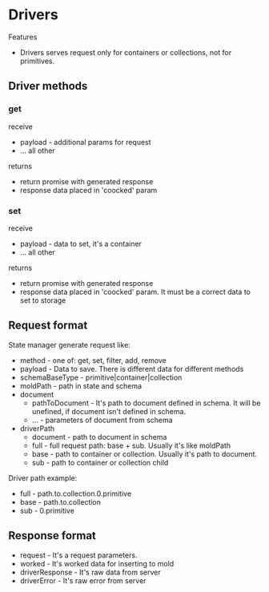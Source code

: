 # Drivers

Features

* Drivers serves request only for containers or collections, not for primitives. 

## Driver methods

### get

receive

* payload - additional params for request
* ... all other

returns

* return promise with generated response
* response data placed in 'coocked' param

### set

receive

* payload - data to set, it's a container
* ... all other

returns

* return promise with generated response
* response data placed in 'coocked' param. It must be a correct data to set to storage


## Request format
State manager generate request like:

* method - one of: get, set, filter, add, remove
* payload - Data to save. There is different data for different methods
* schemaBaseType - primitive|container|collection
* moldPath - path in state and schema
* document
  * pathToDocument - It's path to document defined in schema.
           It will be unefined, if document isn't defined in schema.
  * ... - parameters of document from schema
* driverPath
  * document - path to document in schema
  * full - full request path: base + sub. Usually it's like moldPath
  * base - path to container or collection. Usually it's path to document.
  * sub - path to container or collection child

Driver path example:

* full - path.to.collection.0.primitive
* base - path.to.collection
* sub - 0.primitive


## Response format

* request - It's a request parameters.
* worked - It's worked data for inserting to mold
* driverResponse - It's raw data from server
* driverError - It's raw error from server
